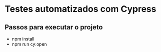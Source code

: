 # Testes automatizados com Cypress

## Passos para executar o projeto

- npm install
- npm run cy:open
